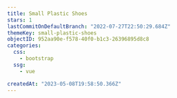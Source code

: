 ```yaml
---
title: Small Plastic Shoes
stars: 1
lastCommitOnDefaultBranch: "2022-07-27T22:50:29.684Z"
themeKey: small-plastic-shoes
objectID: 952aa90e-f578-40f0-b1c3-26396895d8c8
categories:
  css:
    - bootstrap
  ssg:
    - vue

createdAt: "2023-05-08T19:58:50.366Z"
---
```

